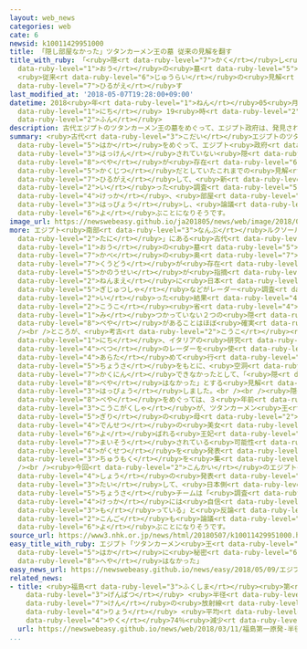 ```yaml
---
layout: web_news
categories: web
cate: 6
newsid: k10011429951000
title: 「隠し部屋なかった」ツタンカーメン王の墓 従来の見解を翻す
title_with_ruby: 「<ruby>隠<rt data-ruby-level="7">かく</rt></ruby>し<ruby>部屋<rt data-ruby-level="8">へや</rt></ruby>なかった」ツタンカーメン<ruby>王<rt
  data-ruby-level="1">おう</rt></ruby>の<ruby>墓<rt data-ruby-level="5">はか</rt></ruby>
  <ruby>従来<rt data-ruby-level="6">じゅうらい</rt></ruby>の<ruby>見解<rt data-ruby-level="5">けんかい</rt></ruby>を<ruby>翻<rt
  data-ruby-level="7">ひるがえ</rt></ruby>す
last_modified_at: '2018-05-07T19:28:00+09:00'
datetime: 2018<ruby>年<rt data-ruby-level="1">ねん</rt></ruby>05<ruby>月<rt data-ruby-level="1">がつ</rt></ruby>07<ruby>日<rt
  data-ruby-level="1">にち</rt></ruby> 19<ruby>時<rt data-ruby-level="2">じ</rt></ruby>28<ruby>分<rt
  data-ruby-level="2">ふん</rt></ruby>
description: 古代エジプトのツタンカーメン王の墓をめぐって、エジプト政府は、発見されていない隠し部屋が存在するのはほぼ確実だとしていたこれまでの見解を翻して、新たに行った調査の結果、部屋はなかったと発表し、論議を呼ぶことになりそうです。
summary: <ruby>古代<rt data-ruby-level="3">こだい</rt></ruby>エジプトのツタンカーメン<ruby>王<rt data-ruby-level="1">おう</rt></ruby>の<ruby>墓<rt
  data-ruby-level="5">はか</rt></ruby>をめぐって、エジプト<ruby>政府<rt data-ruby-level="5">せいふ</rt></ruby>は、<ruby>発見<rt
  data-ruby-level="3">はっけん</rt></ruby>されていない<ruby>隠<rt data-ruby-level="7">かく</rt></ruby>し<ruby>部屋<rt
  data-ruby-level="8">べや</rt></ruby>が<ruby>存在<rt data-ruby-level="6">そんざい</rt></ruby>するのはほぼ<ruby>確実<rt
  data-ruby-level="5">かくじつ</rt></ruby>だとしていたこれまでの<ruby>見解<rt data-ruby-level="5">けんかい</rt></ruby>を<ruby>翻<rt
  data-ruby-level="7">ひるがえ</rt></ruby>して、<ruby>新<rt data-ruby-level="2">あら</rt></ruby>たに<ruby>行<rt
  data-ruby-level="2">い</rt></ruby>った<ruby>調査<rt data-ruby-level="5">ちょうさ</rt></ruby>の<ruby>結果<rt
  data-ruby-level="4">けっか</rt></ruby>、<ruby>部屋<rt data-ruby-level="8">へや</rt></ruby>はなかったと<ruby>発表<rt
  data-ruby-level="3">はっぴょう</rt></ruby>し、<ruby>論議<rt data-ruby-level="6">ろんぎ</rt></ruby>を<ruby>呼<rt
  data-ruby-level="6">よ</rt></ruby>ぶことになりそうです。
image_url: https://newswebeasy.github.io/ja201805/news/web/image/2018/05/07/K10011429951_1805071917_1805071928_01_02.jpg
more: エジプト<ruby>南部<rt data-ruby-level="3">なんぶ</rt></ruby>ルクソールの「<ruby>王家<rt data-ruby-level="2">おうけ</rt></ruby>の<ruby>谷<rt
  data-ruby-level="2">たに</rt></ruby>」にある<ruby>古代<rt data-ruby-level="3">こだい</rt></ruby>エジプトのツタンカーメン<ruby>王<rt
  data-ruby-level="1">おう</rt></ruby>の<ruby>墓<rt data-ruby-level="5">はか</rt></ruby>では、<ruby>壁<rt
  data-ruby-level="7">かべ</rt></ruby>の<ruby>奥<rt data-ruby-level="7">おく</rt></ruby>に<ruby>空洞<rt
  data-ruby-level="7">くうどう</rt></ruby>が<ruby>存在<rt data-ruby-level="6">そんざい</rt></ruby>する<ruby>可能性<rt
  data-ruby-level="5">かのうせい</rt></ruby>が<ruby>指摘<rt data-ruby-level="7">してき</rt></ruby>され、３<ruby>年前<rt
  data-ruby-level="2">ねんまえ</rt></ruby>に<ruby>日本<rt data-ruby-level="1">にっぽん</rt></ruby>の<ruby>技術者<rt
  data-ruby-level="5">ぎじゅつしゃ</rt></ruby>などがレーダー<ruby>調査<rt data-ruby-level="5">ちょうさ</rt></ruby>を<ruby>行<rt
  data-ruby-level="2">い</rt></ruby>った<ruby>結果<rt data-ruby-level="4">けっか</rt></ruby>、エジプト<ruby>考古<rt
  data-ruby-level="2">こうこ</rt></ruby><ruby>省<rt data-ruby-level="4">しょう</rt></ruby>はこれまで<ruby>見<rt
  data-ruby-level="1">み</rt></ruby>つかっていない２つの<ruby>隠<rt data-ruby-level="7">かく</rt></ruby>し<ruby>部屋<rt
  data-ruby-level="8">べや</rt></ruby>があることはほぼ<ruby>確実<rt data-ruby-level="5">かくじつ</rt></ruby>だとしていました。<br
  /><br />ところが、<ruby>考古<rt data-ruby-level="2">こうこ</rt></ruby><ruby>省<rt data-ruby-level="4">しょう</rt></ruby>は６<ruby>日<rt
  data-ruby-level="1">にち</rt></ruby>、イタリアの<ruby>研究<rt data-ruby-level="3">けんきゅう</rt></ruby>チームが<ruby>別<rt
  data-ruby-level="4">べつ</rt></ruby>のレーダーを<ruby>使<rt data-ruby-level="3">つか</rt></ruby>って<ruby>改<rt
  data-ruby-level="4">あらた</rt></ruby>めて<ruby>行<rt data-ruby-level="2">い</rt></ruby>った<ruby>調査<rt
  data-ruby-level="5">ちょうさ</rt></ruby>をもとに、<ruby>空洞<rt data-ruby-level="7">くうどう</rt></ruby>そのものが<ruby>確認<rt
  data-ruby-level="7">かくにん</rt></ruby>できなかったとして、「<ruby>隠<rt data-ruby-level="7">かく</rt></ruby>し<ruby>部屋<rt
  data-ruby-level="8">べや</rt></ruby>はなかった」とする<ruby>見解<rt data-ruby-level="5">けんかい</rt></ruby>を<ruby>発表<rt
  data-ruby-level="3">はっぴょう</rt></ruby>しました。<br /><br /><ruby>隠<rt data-ruby-level="7">かく</rt></ruby>し<ruby>部屋<rt
  data-ruby-level="8">べや</rt></ruby>をめぐっては、３<ruby>年前<rt data-ruby-level="2">ねんまえ</rt></ruby>にイギリスの<ruby>考古学者<rt
  data-ruby-level="3">こうこがくしゃ</rt></ruby>が、ツタンカーメン<ruby>王<rt data-ruby-level="1">おう</rt></ruby>の<ruby>義理<rt
  data-ruby-level="5">ぎり</rt></ruby>の<ruby>母<rt data-ruby-level="2">はは</rt></ruby>とされ「<ruby>伝説<rt
  data-ruby-level="4">でんせつ</rt></ruby>の<ruby>美女<rt data-ruby-level="3">びじょ</rt></ruby>」と<ruby>呼<rt
  data-ruby-level="6">よ</rt></ruby>ばれる<ruby>王妃<rt data-ruby-level="7">おうひ</rt></ruby>ネフェルティティが<ruby>埋葬<rt
  data-ruby-level="7">まいそう</rt></ruby>されている<ruby>可能性<rt data-ruby-level="5">かのうせい</rt></ruby>があるという<ruby>学説<rt
  data-ruby-level="4">がくせつ</rt></ruby>を<ruby>発表<rt data-ruby-level="3">はっぴょう</rt></ruby>し、<ruby>注目<rt
  data-ruby-level="3">ちゅうもく</rt></ruby>を<ruby>集<rt data-ruby-level="3">あつ</rt></ruby>めていました。<br
  /><br /><ruby>今回<rt data-ruby-level="2">こんかい</rt></ruby>のエジプト<ruby>考古<rt data-ruby-level="2">こうこ</rt></ruby><ruby>省<rt
  data-ruby-level="4">しょう</rt></ruby>の<ruby>発表<rt data-ruby-level="3">はっぴょう</rt></ruby>に<ruby>対<rt
  data-ruby-level="3">たい</rt></ruby>して、<ruby>日本側<rt data-ruby-level="4">にほんがわ</rt></ruby>の<ruby>調査<rt
  data-ruby-level="5">ちょうさ</rt></ruby>チームは「<ruby>調査<rt data-ruby-level="5">ちょうさ</rt></ruby><ruby>結果<rt
  data-ruby-level="4">けっか</rt></ruby>には<ruby>自信<rt data-ruby-level="4">じしん</rt></ruby>を<ruby>持<rt
  data-ruby-level="3">も</rt></ruby>っている」と<ruby>反論<rt data-ruby-level="6">はんろん</rt></ruby>しており、<ruby>今後<rt
  data-ruby-level="2">こんご</rt></ruby>も<ruby>論議<rt data-ruby-level="6">ろんぎ</rt></ruby>を<ruby>呼<rt
  data-ruby-level="6">よ</rt></ruby>ぶことになりそうです。
source_url: https://www3.nhk.or.jp/news/html/20180507/k10011429951000.html
easy_title_with_ruby: エジプト「ツタンカーメン<ruby>王<rt data-ruby-level="1">おう</rt></ruby>の<ruby>墓<rt
  data-ruby-level="5">はか</rt></ruby>に<ruby>秘密<rt data-ruby-level="6">ひみつ</rt></ruby>の<ruby>部屋<rt
  data-ruby-level="8">へや</rt></ruby>はなかった」
easy_news_url: https://newswebeasy.github.io/news/easy/2018/05/09/エジプトツタンカーメン王の墓に秘密の部屋はなかった
related_news:
- title: <ruby>福島<rt data-ruby-level="3">ふくしま</rt></ruby><ruby>第<rt data-ruby-level="3">だい</rt></ruby>一<ruby>原発<rt
    data-ruby-level="3">げんぱつ</rt></ruby> <ruby>半径<rt data-ruby-level="4">はんけい</rt></ruby>80キロ<ruby>圏<rt
    data-ruby-level="7">けん</rt></ruby>の<ruby>放射線<rt data-ruby-level="6">ほうしゃせん</rt></ruby><ruby>量<rt
    data-ruby-level="4">りょう</rt></ruby> <ruby>平均<rt data-ruby-level="5">へいきん</rt></ruby><ruby>約<rt
    data-ruby-level="4">やく</rt></ruby>74％<ruby>減少<rt data-ruby-level="5">げんしょう</rt></ruby>
  url: https://newswebeasy.github.io/news/web/2018/03/11/福島第一原発-半径80キロ圏の放射線量-平均約74減少
...
```

